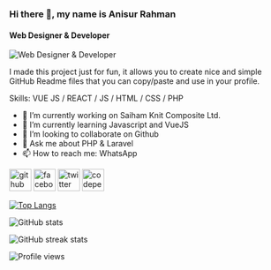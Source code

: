 ### Hi there 👋, my name is Anisur Rahman
#### Web Designer & Developer
![Web Designer & Developer](https://pbs.twimg.com/profile_banners/718790883018018821/1460209236/600x200)

I made this project just for fun, it allows you to create nice and simple GitHub Readme files that you can copy/paste and use in your profile.

Skills: VUE JS / REACT / JS / HTML / CSS / PHP

- 🔭 I’m currently working on Saiham Knit Composite Ltd. 
- 🌱 I’m currently learning Javascript and VueJS 
- 👯 I’m looking to collaborate on Github 
- 💬 Ask me about PHP & Laravel 
- 📫 How to reach me: WhatsApp 


[<img src='https://cdn.jsdelivr.net/npm/simple-icons@3.0.1/icons/github.svg' alt='github' height='40'>](https://github.com/anisur3036)  [<img src='https://cdn.jsdelivr.net/npm/simple-icons@3.0.1/icons/facebook.svg' alt='facebook' height='40'>](https://www.facebook.com/anisur3036)  [<img src='https://cdn.jsdelivr.net/npm/simple-icons@3.0.1/icons/twitter.svg' alt='twitter' height='40'>](https://twitter.com/doitwhatulove)  [<img src='https://cdn.jsdelivr.net/npm/simple-icons@3.0.1/icons/codepen.svg' alt='codepen' height='40'>](https://codepen.io/anisur3036)  

[![Top Langs](https://github-readme-stats.vercel.app/api/top-langs/?username=anisur3036)](https://github.com/anuraghazra/github-readme-stats)

![GitHub stats](https://github-readme-stats.vercel.app/api?username=anisur3036&show_icons=true&count_private=true)  

![GitHub streak stats](https://github-readme-streak-stats.herokuapp.com/?user=anisur3036)  

![Profile views](https://gpvc.arturio.dev/anisur3036)  
